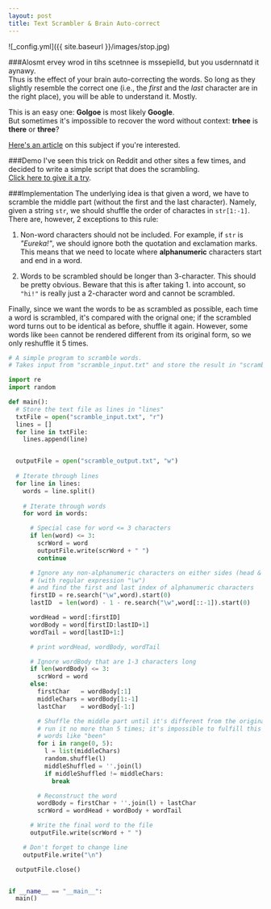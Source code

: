 ```yaml
---
layout: post
title: Text Scrambler & Brain Auto-correct
---
```


![_config.yml]({{ site.baseurl }}/images/stop.jpg)

###Alosmt ervey wrod in tihs scetnnee is mssepielld, but you usdernnatd it aynawy.  
Thus is the effect of your brain auto-correcting the words. So long as they slightly resemble the correct one (i.e., the *first* and the *last* character are in the right place), you will be able to understand it. Mostly. 

This is an easy one: **Golgoe** is most likely **Google**.  
But sometimes it's impossible to recover the word without context: **trhee** is **there** or **three**?

[Here's an article](http://wonderopolis.org/wonder/does-your-brain-autocorrect/) on this subject if you're interested.

###Demo
I've seen this trick on Reddit and other sites a few times, and decided to write a simple script that does the scrambling.  
[Click here to give it a try](http://jasonfly07.github.io/scrambler.html). 


###Implementation
The underlying idea is that given a word, we have to scramble the middle part (without the first and the last character). Namely, given a string `str`, we should shuffle the order of charactes in `str[1:-1]`.  
There are, however, 2 exceptions to this rule:  

1. Non-word characters should not be included. For example, if `str` is *"Eureka!"*, we should ignore both the quotation and exclamation marks. This means that we need to locate where **alphanumeric** characters start and end in a word.  

2. Words to be scrambled should be longer than 3-character. This should be pretty obvious. Beware that this is after taking 1. into account, so `"hi!"` is really just a 2-character word and cannot be scrambled.  

Finally, since we want the words to be as scrambled as possible, each time a word is scrambled, it's compared with the orignal one; if the scrambled word turns out to be identical as before, shuffle it again. However, some words like `been` cannot be rendered different from its original form, so we only reshuffle it 5 times.  

```python
# A simple program to scramble words. 
# Takes input from "scramble_input.txt" and store the result in "scramble_output.txt"

import re
import random

def main():
  # Store the text file as lines in "lines"
  txtFile = open("scramble_input.txt", "r")
  lines = []
  for line in txtFile:
    lines.append(line)


  outputFile = open("scramble_output.txt", "w")
      
  # Iterate through lines
  for line in lines:
    words = line.split()
      
    # Iterate through words
    for word in words:

      # Special case for word <= 3 characters
      if len(word) <= 3:
        scrWord = word
        outputFile.write(scrWord + " ")
        continue

      # Ignore any non-alphanumeric characters on either sides (head & tail)
      # (with regular expression "\w")
      # and find the first and last index of alphanumeric characters
      firstID = re.search("\w",word).start(0)
      lastID  = len(word) - 1 - re.search("\w",word[::-1]).start(0)

      wordHead = word[:firstID]
      wordBody = word[firstID:lastID+1]
      wordTail = word[lastID+1:]

      # print wordHead, wordBody, wordTail

      # Ignore wordBody that are 1-3 characters long
      if len(wordBody) <= 3:
        scrWord = word
      else:
        firstChar   = wordBody[:1]
        middleChars = wordBody[1:-1]
        lastChar    = wordBody[-1:]

        # Shuffle the middle part until it's different from the original substring
        # run it no more than 5 times; it's impossible to fulfill this criterion with
        # words like "been"
        for i in range(0, 5):
          l = list(middleChars)
          random.shuffle(l)
          middleShuffled = ''.join(l)
          if middleShuffled != middleChars:
            break

        # Reconstruct the word
        wordBody = firstChar + ''.join(l) + lastChar
        scrWord = wordHead + wordBody + wordTail

      # Write the final word to the file
      outputFile.write(scrWord + " ")

    # Don't forget to change line
    outputFile.write("\n")

  outputFile.close()


if __name__ == "__main__":
  main()
```